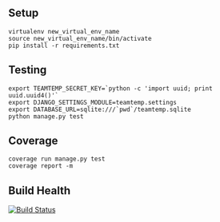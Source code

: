 Setup
-----

```
virtualenv new_virtual_env_name
source new_virtual_env_name/bin/activate
pip install -r requirements.txt
```

Testing
-------

```
export TEAMTEMP_SECRET_KEY=`python -c 'import uuid; print uuid.uuid4()'`
export DJANGO_SETTINGS_MODULE=teamtemp.settings
export DATABASE_URL=sqlite:///`pwd`/teamtemp.sqlite
python manage.py test
```

Coverage
-------

```
coverage run manage.py test
coverage report -m
```

Build Health
-----------
[![Build Status](https://travis-ci.org/teamtemp/teamtemp.svg?branch=master)](https://travis-ci.org/teamtemp/teamtemp)